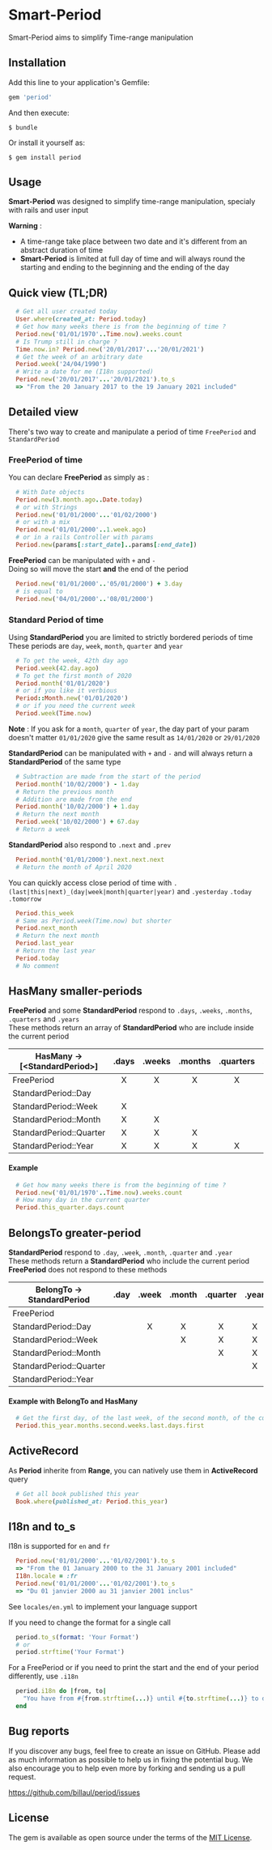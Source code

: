 # Smart-Period

Smart-Period aims to simplify Time-range manipulation

## Installation

Add this line to your application's Gemfile:

```ruby
gem 'period'
```

And then execute:

    $ bundle

Or install it yourself as:

    $ gem install period

## Usage

**Smart-Period** was designed to simplify time-range manipulation, specialy with rails and user input   

**Warning** :
- A time-range take place between two date and it's different from an abstract duration of time
- **Smart-Period** is limited at full day of time and will always round the starting and ending to the beginning and the ending of the day


## Quick view (TL;DR)
``` ruby
  # Get all user created today
  User.where(created_at: Period.today)
  # Get how many weeks there is from the beginning of time ?
  Period.new('01/01/1970'..Time.now).weeks.count
  # Is Trump still in charge ?
  Time.now.in? Period.new('20/01/2017'...'20/01/2021')
  # Get the week of an arbitrary date
  Period.week('24/04/1990')
  # Write a date for me (I18n supported)
  Period.new('20/01/2017'...'20/01/2021').to_s
  => "From the 20 January 2017 to the 19 January 2021 included"
```

## Detailed view

There's two way to create and manipulate a period of time `FreePeriod` and `StandardPeriod`

### FreePeriod of time

You can declare **FreePeriod** as simply as :

```ruby
  # With Date objects
  Period.new(3.month.ago..Date.today)
  # or with Strings
  Period.new('01/01/2000'...'01/02/2000')
  # or with a mix
  Period.new('01/01/2000'..1.week.ago)
  # or in a rails Controller with params
  Period.new(params[:start_date]..params[:end_date])
```

**FreePeriod** can be manipulated with `+` and `-`          
Doing so will move the start **and** the end of the period   
```ruby
  Period.new('01/01/2000'..'05/01/2000') + 3.day
  # is equal to
  Period.new('04/01/2000'..'08/01/2000')
```

### Standard Period of time

Using **StandardPeriod** you are limited to strictly bordered periods of time
These periods are `day`, `week`, `month`, `quarter` and `year`

```ruby
  # To get the week, 42th day ago
  Period.week(42.day.ago)
  # To get the first month of 2020
  Period.month('01/01/2020')
  # or if you like it verbious
  Period::Month.new('01/01/2020')
  # or if you need the current week
  Period.week(Time.now)
```

**Note** : If you ask for a `month`, `quarter` of `year`, the day part of your param doesn't matter `01/01/2020` give the same result as `14/01/2020` or `29/01/2020`

**StandardPeriod** can be manipulated with `+` and `-` and will always return a **StandardPeriod** of the same type           
```ruby
  # Subtraction are made from the start of the period
  Period.month('10/02/2000') - 1.day
  # Return the previous month
  # Addition are made from the end
  Period.month('10/02/2000') + 1.day
  # Return the next month
  Period.week('10/02/2000') + 67.day
  # Return a week
```
**StandardPeriod** also respond to `.next` and `.prev`
```ruby
  Period.month('01/01/2000').next.next.next
  # Return the month of April 2020
```

You can quickly access close period of time with `.(last|this|next)_(day|week|month|quarter|year)` and `.yesterday` `.today` `.tomorrow`

```ruby
  Period.this_week
  # Same as Period.week(Time.now) but shorter
  Period.next_month
  # Return the next month
  Period.last_year
  # Return the last year
  Period.today
  # No comment
```

## HasMany smaller-periods

**FreePeriod** and some **StandardPeriod** respond to `.days`, `.weeks`, `.months`, `.quarters` and `.years`    
These methods return an array of **StandardPeriod** who are include inside the current period

| HasMany -> [\<StandardPeriod>] | .days | .weeks | .months | .quarters | .years |
|-------------------------------|:----:|:-----:|:------:|:--------:|:-----:|
| FreePeriod                    |   X  |   X   |    X   |     X    |   X   |
| StandardPeriod::Day           |      |       |        |          |       |
| StandardPeriod::Week          |   X  |       |        |          |       |
| StandardPeriod::Month         |   X  |   X   |        |          |       |
| StandardPeriod::Quarter       |   X  |   X   |    X   |          |       |
| StandardPeriod::Year          |   X  |   X   |    X   |     X    |       |

#### Example
```ruby
  # Get how many weeks there is from the beginning of time ?
  Period.new('01/01/1970'..Time.now).weeks.count
  # How many day in the current quarter
  Period.this_quarter.days.count
```

## BelongsTo greater-period

**StandardPeriod** respond to `.day`, `.week`, `.month`, `.quarter` and `.year`        
These methods return a **StandardPeriod** who include the current period    
**FreePeriod** does not respond to these methods

| BelongTo -> StandardPeriod | .day | .week | .month | .quarter | .year |
|----------------------------|:---:|:----:|:-----:|:-------:|:----:|
| FreePeriod                 |     |      |       |         |      |
| StandardPeriod::Day        |     |   X  |   X   |    X    |   X  |
| StandardPeriod::Week       |     |      |   X   |    X    |   X  |
| StandardPeriod::Month      |     |      |       |    X    |   X  |
| StandardPeriod::Quarter    |     |      |       |         |   X  |
| StandardPeriod::Year       |     |      |       |         |      |

#### Example with BelongTo and HasMany

```ruby
  # Get the first day, of the last week, of the second month, of the current year
  Period.this_year.months.second.weeks.last.days.first
```

## ActiveRecord

As **Period** inherite from **Range**, you can natively use them in **ActiveRecord** query

```ruby
  # Get all book published this year
  Book.where(published_at: Period.this_year)
```

## I18n and to_s

I18n is supported for `en` and `fr`   

```ruby
  Period.new('01/01/2000'...'01/02/2001').to_s
  => "From the 01 January 2000 to the 31 January 2001 included"
  I18n.locale = :fr
  Period.new('01/01/2000'...'01/02/2001').to_s
  => "Du 01 janvier 2000 au 31 janvier 2001 inclus"
```

See `locales/en.yml` to implement your language support

If you need to change the format for a single call

```ruby
  period.to_s(format: 'Your Format')
  # or
  period.strftime('Your Format')
```
For a FreePeriod or if you need to print the start and the end of your period differently, use `.i18n`
```ruby
  period.i18n do |from, to|
    "You have from #{from.strftime(...)} until #{to.strftime(...)} to deliver the money !"
  end
```

## Bug reports

If you discover any bugs, feel free to create an issue on GitHub. Please add as much information as possible to help us in fixing the potential bug. We also encourage you to help even more by forking and sending us a pull request.

https://github.com/billaul/period/issues

## License

The gem is available as open source under the terms of the [MIT License](https://opensource.org/licenses/MIT).
